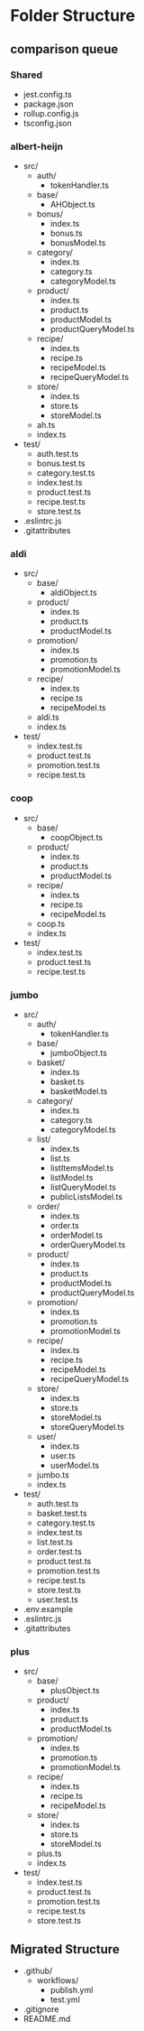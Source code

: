 # Folder Structure

## comparison queue

### Shared
- jest.config.ts
- package.json
- rollup.config.js
- tsconfig.json

### albert-heijn
- src/
    - auth/
        - tokenHandler.ts
    - base/
        - AHObject.ts
    - bonus/
        - index.ts
        - bonus.ts
        - bonusModel.ts
    - category/
        - index.ts
        - category.ts
        - categoryModel.ts
    - product/
        - index.ts
        - product.ts
        - productModel.ts
        - productQueryModel.ts
    - recipe/
        - index.ts
        - recipe.ts
        - recipeModel.ts
        - recipeQueryModel.ts
    - store/
        - index.ts
        - store.ts
        - storeModel.ts
    - ah.ts
    - index.ts
- test/
    - auth.test.ts
    - bonus.test.ts
    - category.test.ts
    - index.test.ts
    - product.test.ts
    - recipe.test.ts
    - store.test.ts
- .eslintrc.js
- .gitattributes

### aldi
- src/
    - base/
        - aldiObject.ts
    - product/
        - index.ts
        - product.ts
        - productModel.ts
    - promotion/
        - index.ts
        - promotion.ts
        - promotionModel.ts
    - recipe/
        - index.ts
        - recipe.ts
        - recipeModel.ts
    - aldi.ts
    - index.ts
- test/
    - index.test.ts
    - product.test.ts
    - promotion.test.ts
    - recipe.test.ts

### coop
- src/
    - base/
        - coopObject.ts
    - product/
        - index.ts
        - product.ts
        - productModel.ts
    - recipe/
        - index.ts
        - recipe.ts
        - recipeModel.ts
    - coop.ts
    - index.ts
- test/
    - index.test.ts
    - product.test.ts
    - recipe.test.ts

### jumbo
- src/
    - auth/
        - tokenHandler.ts
    - base/
        - jumboObject.ts
    - basket/
        - index.ts
        - basket.ts
        - basketModel.ts
    - category/
        - index.ts
        - category.ts
        - categoryModel.ts
    - list/
        - index.ts
        - list.ts
        - listItemsModel.ts
        - listModel.ts
        - listQueryModel.ts
        - publicListsModel.ts
    - order/
        - index.ts
        - order.ts
        - orderModel.ts
        - orderQueryModel.ts
    - product/
        - index.ts
        - product.ts
        - productModel.ts
        - productQueryModel.ts
    - promotion/
        - index.ts
        - promotion.ts
        - promotionModel.ts
    - recipe/
        - index.ts
        - recipe.ts
        - recipeModel.ts
        - recipeQueryModel.ts
    - store/
        - index.ts
        - store.ts
        - storeModel.ts
        - storeQueryModel.ts
    - user/
        - index.ts
        - user.ts
        - userModel.ts
    - jumbo.ts
    - index.ts
- test/
    - auth.test.ts
    - basket.test.ts
    - category.test.ts
    - index.test.ts
    - list.test.ts
    - order.test.ts
    - product.test.ts
    - promotion.test.ts
    - recipe.test.ts
    - store.test.ts
    - user.test.ts
- .env.example
- .eslintrc.js
- .gitattributes

### plus
- src/
    - base/
        - plusObject.ts
    - product/
        - index.ts
        - product.ts
        - productModel.ts
    - promotion/
        - index.ts
        - promotion.ts
        - promotionModel.ts
    - recipe/
        - index.ts
        - recipe.ts
        - recipeModel.ts
    - store/
        - index.ts
        - store.ts
        - storeModel.ts
    - plus.ts
    - index.ts
- test/
    - index.test.ts
    - product.test.ts
    - promotion.test.ts
    - recipe.test.ts
    - store.test.ts

## Migrated Structure
- .github/
    - workflows/
        - publish.yml
        - test.yml
- .gitignore
- README.md